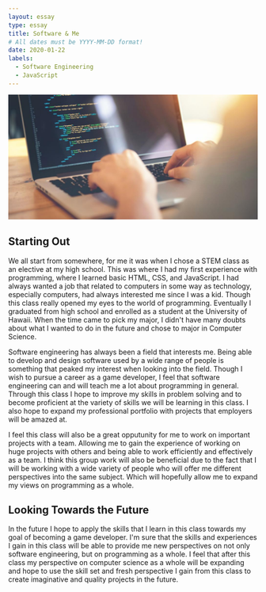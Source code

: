 ```yaml
---
layout: essay
type: essay
title: Software & Me
# All dates must be YYYY-MM-DD format!
date: 2020-01-22
labels:
  - Software Engineering
  - JavaScript
---
```


<img class="ui image" src="../images/computerscience.jpg">

## Starting Out

We all start from somewhere, for me it was when I chose a STEM class as an elective at my high school. This was where I had my first experience with programming, where I learned basic HTML, CSS, and JavaScript. I had always wanted a job that related to computers in some way as technology, especially computers, had always interested me since I was a kid. Though this class really opened my eyes to the world of programming. Eventually I graduated from high school and enrolled as a student at the University of Hawaii. When the time came to pick my major, I didn't have many doubts about what I wanted to do in the future and chose to major in Computer Science.

Software engineering has always been a field that interests me. Being able to develop and design software used by a wide range of people is something that peaked my interest when looking into the field. Though I wish to pursue a career as a game developer, I feel that software engineering can and will teach me a lot about programming in general. Through this class I hope to improve my skills in problem solving and to become proficient at the variety of skills we will be learning in this class. I also hope to expand my professional portfolio with projects that employers will be amazed at. 

I feel this class will also be a great opputunity for me to work on important projects with a team. Allowing me to gain the experience of working on huge projects with others and being able to work efficiently and effectively as a team. I think this group work will also be beneficial due to the fact that I will be working with a wide variety of people who will offer me different perspectives into the same subject. Which will hopefully allow me to expand my views on programming as a whole.

## Looking Towards the Future

In the future I hope to apply the skills that I learn in this class towards my goal of becoming a game developer. I'm sure that the skills and experiences I gain in this class will be able to provide me new perspectives on not only software engineering, but on programming as a whole. I feel that after this class my perspective on computer science as a whole will be expanding and hope to use the skill set and fresh perspective I gain from this class to create imaginative and quality projects in the future.
